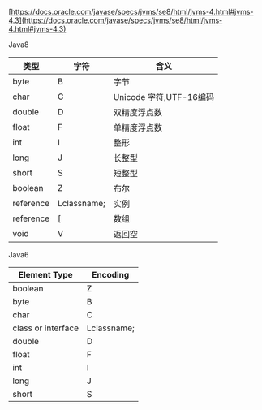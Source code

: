 [https://docs.oracle.com/javase/specs/jvms/se8/html/jvms-4.html#jvms-4.3](https://docs.oracle.com/javase/specs/jvms/se8/html/jvms-4.html#jvms-4.3)

Java8

类型 | 字符 | 含义
---|---|---
byte| B | 字节
char| C |Unicode 字符,UTF-16编码
double| D | 双精度浮点数
float | F | 单精度浮点数
int | I | 整形
long| J | 长整型
short| S| 短整型
boolean| Z |布尔
reference| Lclassname;|实例
reference| [| 数组
void |V |返回空


Java6

Element Type|Encoding
---|---
boolean	 | 	Z
byte	 |  	B
char	 | 	C
class or interface|	   	Lclassname;
double	 |  	D
float	 |  	F
int	   |	I
long   |	J
short  |   	S

